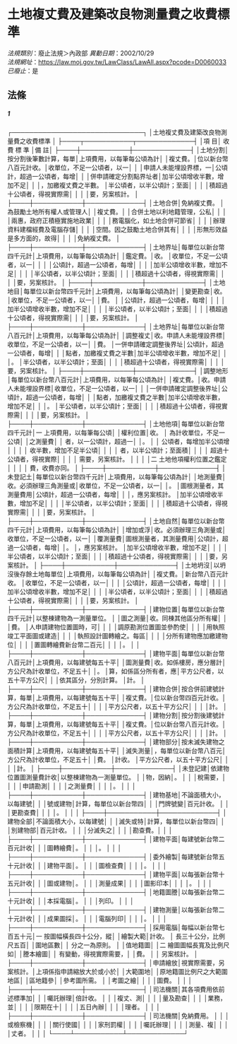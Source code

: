 # 土地複丈費及建築改良物測量費之收費標準

*法規類別*：廢止法規＞內政部
*異動日期*：2002/10/29  
*法規網址*：https://law.moj.gov.tw/LawClass/LawAll.aspx?pcode=D0060033
*已廢止*：是


## 法條
##### 1
┌──────────────────────────────┐
│土地複丈費及建築改良物測量費之收費標準                      │
├────┬───────────┬─────────────┤
│項    目│ 收    費    標    準 │備                      註│
├────┼───────────┼─────────────┤
│土地分割│按分割後筆數計算，每單│上項費用，以每筆每公頃為計│
│複丈費。│位以新台幣八百元計收。│收單位，不足一公頃者，以一│
│        │申請人未能埋設界標，一│公頃計，超過一公頃者，每增│
│        │併申請確定分割點界址者│加半公頃增收半數，增加不足│
│        │，加繳複丈費之半數。  │半公頃者，以半公頃計；至面│
│        │                      │積超過十公頃者，得視實際需│
│        │                      │要，另案核計。            │
├────┼───────────┼─────────────┤
│土地合併│免納複丈費。          │為鼓勵土地所有權人或管理人│
│複丈費。│                      │合併土地以利地籍管理，公私│
│        │                      │兩惠，政府正積極實施地政業│
│        │                      │務電腦化，如土地合併可節省│
│        │                      │辦理資料建檔經費及電腦存儲│
│        │                      │空間。因之鼓勵土地合併其有│
│        │                      │形無形效益是多方面的，故得│
│        │                      │免納複丈費。              │
├────┼───────────┼─────────────┤
│土地界址│每單位以新台幣四千元計│上項費用，以每筆每公頃為計│
│鑑定費。│收。                  │收單位，不足一公頃者，以一│
│        │                      │公頃計，超過一公頃者，每增│
│        │                      │加半公頃增收半數，增加不足│
│        │                      │半公頃者，以半公頃計；至面│
│        │                      │積超過十公頃者，得視實際需│
│        │                      │要，另案核計。            │
├────┼───────────┼─────────────┤
│土地地目│每單位以新台幣四千元計│上項費用，以每筆每公頃為計│
│變更勘查│收。                  │收單位，不足一公頃者，以一│
│費。    │                      │公頃計，超過一公頃者，每增│
│        │                      │加半公頃增收半數，增加不足│
│        │                      │半公頃者，以半公頃計；至面│
│        │                      │積超過十公頃者，得視實際需│
│        │                      │要，另案核計。            │
├────┼───────────┼─────────────┤
│土地界址│每單位以新台幣八百元計│上項費用，以每筆每公頃為計│
│調整複丈│收。申請人未能埋設界標│收單位，不足一公頃者，以一│
│費。    │一併申請確定調整後界址│公頃計，超過一公頃者，每增│
│        │點者，加繳複丈費之半數│加半公頃增收半數，增加不足│
│        │。                    │半公頃者，以半公頃計；至面│
│        │                      │積超過十公頃者，得視實際需│
│        │                      │要，另案核計。            │
├────┼───────────┼─────────────┤
│調整地形│每單位以新台幣八百元計│上項費用，以每筆每公頃為計│
│複丈費。│收。申請人未能埋設界標│收單位，不足一公頃者，以一│
│        │一併申請確定調整後界址│公頃計，超過一公頃者，每增│
│        │點者，加繳複丈費之半數│加半公頃增收半數，增加不足│
│        │。                    │半公頃者，以半公頃計；至面│
│        │                      │積超過十公頃者，得視實際需│
│        │                      │要，另案核計。            │
├────┼───────────┼─────────────┤
│土地他項│每單位以新台幣四千元計│一  上項費用，以每筆每公頃│
│權利位置│收。                  │    為計收單位，不足一公頃│
│之測量費│                      │    者，以一公頃計，超過一│
│。      │                      │    公頃者，每增加半公頃增│
│        │                      │    收半數，增加不足半公頃│
│        │                      │    者，以半公頃計；至面積│
│        │                      │    超過十公頃者，得視實際│
│        │                      │    需要，另案核計。      │
│        │                      │二  土地他項權利位置之鑑定│
│        │                      │    費，收費亦同。        │
├────┼───────────┼─────────────┤
│未登記土│每單位以新台幣四千元計│上項費用，以每筆每公頃為計│
│地測量費│收。必須辦理三角測量或│收單位，不足一公頃者，以一│
│。      │圖根測量者，其測量費用│公頃計，超過一公頃者，每增│
│        │，應另案核計。        │加半公頃增收半數，增加不足│
│        │                      │半公頃者，以半公頃計；至面│
│        │                      │積超過十公頃者，得視實際需│
│        │                      │要，另案核計。            │
├────┼───────────┼─────────────┤
│土地自然│每單位以新台幣四千元計│上項費用，以每筆每公頃為計│
│增加或浮│收。必須辦理三角測量或│收單位，不足一公頃者，以一│
│覆測量費│圖根測量者，其測量費用│公頃計，超過一公頃者，每增│
│。      │，應另案核計。        │加半公頃增收半數，增加不足│
│        │                      │半公頃者，以半公頃計；至面│
│        │                      │積超過十公頃者，得視實際需│
│        │                      │要，另案核計。            │
├────┼───────────┼─────────────┤
│土地坍沒│以坍沒後存餘土地每單位│上項費用，以每筆每公頃為計│
│複丈費。│新台幣八百元計收。    │收單位，不足一公頃者，以一│
│        │                      │公頃計，超過一公頃者，每增│
│        │                      │加半公頃增收半數，增加不足│
│        │                      │半公頃者，以半公頃計；至面│
│        │                      │積超過十公頃者，得視實際需│
│        │                      │要，另案核計。            │
├────┼───────────┼─────────────┤
│建物位置│每單位以新台幣四千元計│以整棟建物為一測量單位。  │
│圖之測量│收。同棟其他區分所有權│                          │
│費。    │人申請建物位置圖時，可│                          │
│        │調原勘測位置圖並參酌使│                          │
│        │用執照竣工平面圖或建造│                          │
│        │執照設計圖轉繪之。每區│                          │
│        │分所有建物應加繳建物位│                          │
│        │置圖轉繪費新台幣二百元│                          │
│        │。                    │                          │
├────┼───────────┼─────────────┤
│建物平面│每單位以新台幣八百元計│上項費用，以每建號每五十平│
│圖測量費│收。如係樓房，應分層計│方公尺為計收單位，不足五十│
│。      │算，如係區分所有者，應│平方公尺者，以五十平方公尺│
│        │依其區分，分別計算。  │計。                      │
├────┼───────────┼─────────────┤
│建物合併│按合併前建號計算，每單│上項費用，以每建號每五十平│
│複丈費。│位以新台幣四百元計收。│方公尺為計收單位，不足五十│
│        │                      │平方公尺者，以五十平方公尺│
│        │                      │計。                      │
├────┼───────────┼─────────────┤
│建物分割│按分割後建號計算，每單│上項費用，以每建號每五十平│
│複丈費。│位以新台幣八百元計收。│方公尺為計收單位，不足五十│
│        │                      │平方公尺者，以五十平方公尺│
│        │                      │計。                      │
├────┼───────────┼─────────────┤
│建物部分│按未滅失建物之面積計算│上項費用，以每建號每五十平│
│滅失測量│，每單位以新台幣八百元│方公尺為計收單位，不足五十│
│費。    │計收。                │平方公尺者，以五十平方公尺│
│        │                      │計。                      │
├────┼───────────┼─────────────┤
│未登記建│依建物位置圖測量費計收│以整棟建物為一測量單位。  │
│物，因納│。                    │                          │
│稅需要，│                      │                          │
│申請勘測│                      │                          │
│之測量費│                      │                          │
│。      │                      │                          │
├────┼───────────┼─────────────┤
│建物基地│不論面積大小，以每建號│                          │
│號或建物│計算，每單位以新台幣四│                          │
│門牌號變│百元計收。            │                          │
│更勘查費│                      │                          │
│。      │                      │                          │
├────┼───────────┼─────────────┤
│建物全部│不論面積大小，以每建號│                          │
│滅失或特│計算，每單位以新台幣四│                          │
│別建物部│百元計收。            │                          │
│分滅失之│                      │                          │
│勘查費。│                      │                          │
├────┼───────────┼─────────────┤
│建物平面│每建號新台幣二百元計收│                          │
│圖轉繪費│。                    │                          │
│。      │                      │                          │
├────┼───────────┼─────────────┤
│委外繪製│每建號新台幣五十元計收│                          │
│建物平面│。                    │                          │
│圖檢查費│                      │                          │
│。      │                      │                          │
├────┼───────────┼─────────────┤
│建物平面│以每張新台幣十五元計收│                          │
│圖或建物│。                    │                          │
│測量成果│                      │                          │
│圖影印本│                      │                          │
│。      │                      │                          │
├────┼───────────┼─────────────┤
│地籍圖謄│以每張新台幣二十元計收│                          │
│本採電腦│。                    │                          │
│列印。  │                      │                          │
├────┼───────────┼─────────────┤
│建物測量│以每張新台幣二十元計收│                          │
│成果圖採│。                    │                          │
│電腦列印│                      │                          │
│。      │                      │                          │
├────┼───────────┼─────────────┤
│採用電腦│每幅以新台幣七百五十元│一  按圖幅橫長四十公分，縱│
│繪製大範│計收。                │    長三十公分，比例尺五百│
│圍地區數│                      │    分之一為原則。        │
│值地籍圖│                      │二  繪圖圖幅長寬及比例尺如│
│謄本繪圖│                      │    有變動，得視實際需要，│
│費。    │                      │    另案核計。            │
├────┼───────────┼─────────────┤
│申請繪放│視實際需要，另案核計。│上項係指申請縮放大於或小於│
│大範圍地│                      │原地籍圖比例尺之大範圍地區│
│區地籍參│                      │參考圖所需。              │
│考圖之繪│                      │                          │
│圖費。  │                      │                          │
├────┼───────────┼─────────────┤
│司法機關│其各項費用依前述標準加│                          │
│囑託辦理│倍計收。              │                          │
│複丈、測│                      │                          │
│量及勘查│                      │                          │
│業務，並│                      │                          │
│限期在十│                      │                          │
│五日內辦│                      │                          │
│理者。  │                      │                          │
├────┼───────────┼─────────────┤
│司法機關│免納費用。            │                          │
│或檢察機│                      │                          │
│關行使國│                      │                          │
│家刑罰權│                      │                          │
│囑託辦理│                      │                          │
│測量、複│                      │                          │
│丈者。  │                      │                          │
└────┴───────────┴─────────────┘



